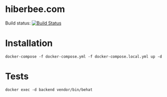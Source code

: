 # hiberbee.com

Build status: [![Build Status](https://travis-ci.org/Hiberbee/hiberbee.com.svg?branch=master)](https://travis-ci.org/Hiberbee/hiberbee.com)

# Installation

    docker-compose -f docker-compose.yml -f docker-compose.local.yml up -d

# Tests

    docker exec -d backend vendor/bin/behat